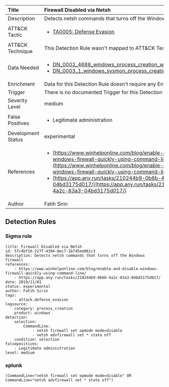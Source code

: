| Title                | Firewall Disabled via Netsh                                                                                                                                                 |
|:---------------------|:------------------------------------------------------------------------------------------------------------------------------------------------------------|
| Description          | Detects netsh commands that turns off the Windows firewall                                                                                                                                           |
| ATT&amp;CK Tactic    |  <ul><li>[TA0005: Defense Evasion](https://attack.mitre.org/tactics/TA0005)</li></ul>  |
| ATT&amp;CK Technique |  This Detection Rule wasn't mapped to ATT&amp;CK Technique yet  |
| Data Needed          | <ul><li>[DN_0002_4688_windows_process_creation_with_commandline](../Data_Needed/DN_0002_4688_windows_process_creation_with_commandline.md)</li><li>[DN_0003_1_windows_sysmon_process_creation](../Data_Needed/DN_0003_1_windows_sysmon_process_creation.md)</li></ul>  |
| Enrichment           |  Data for this Detection Rule doesn't require any Enrichments.  |
| Trigger              |  There is no documented Trigger for this Detection Rule yet  |
| Severity Level       | medium |
| False Positives      | <ul><li>Legitimate administration</li></ul>  |
| Development Status   | experimental |
| References           | <ul><li>[https://www.winhelponline.com/blog/enable-and-disable-windows-firewall-quickly-using-command-line/](https://www.winhelponline.com/blog/enable-and-disable-windows-firewall-quickly-using-command-line/)</li><li>[https://app.any.run/tasks/210244b9-0b6b-4a2c-83a3-04bd3175d017/](https://app.any.run/tasks/210244b9-0b6b-4a2c-83a3-04bd3175d017/)</li></ul>  |
| Author               | Fatih Sirin |


## Detection Rules

### Sigma rule

```
title: Firewall Disabled via Netsh
id: 57c4bf16-227f-4394-8ec7-1b745ee061c3
description: Detects netsh commands that turns off the Windows firewall
references:
    - https://www.winhelponline.com/blog/enable-and-disable-windows-firewall-quickly-using-command-line/
    - https://app.any.run/tasks/210244b9-0b6b-4a2c-83a3-04bd3175d017/
date: 2019/11/01
status: experimental
author: Fatih Sirin
tags:
    - attack.defense_evasion
logsource:
    category: process_creation
    product: windows
detection:
    selection:
        CommandLine:
            - netsh firewall set opmode mode=disable
            - netsh advfirewall set * state off
    condition: selection
falsepositives:
    - Legitimate administration
level: medium

```





### splunk
    
```
(CommandLine="netsh firewall set opmode mode=disable" OR CommandLine="netsh advfirewall set * state off")
```



